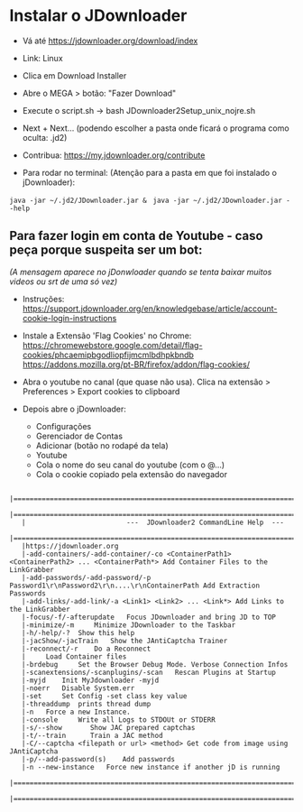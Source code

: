 # Instalar o JDownloader

- Vá até https://jdownloader.org/download/index
- Link: Linux
- Clica em Download Installer
- Abre o MEGA > botão: "Fazer Download"
- Execute o script.sh -> bash JDownloader2Setup_unix_nojre.sh
- Next + Next... (podendo escolher a pasta onde ficará o programa como oculta: .jd2)

- Contribua: https://my.jdownloader.org/contribute



- Para rodar no terminal: 
(Atenção para a pasta em que foi instalado o jDownloader):

` java -jar ~/.jd2/JDownloader.jar &  `
` java -jar ~/.jd2/JDownloader.jar --help `



## Para fazer login em conta de Youtube - caso peça porque suspeita ser um bot:
_(A mensagem aparece no jDonwloader quando se tenta baixar muitos videos ou srt de uma só vez)_

- Instruções:
https://support.jdownloader.org/en/knowledgebase/article/account-cookie-login-instructions

- Instale a Extensão 'Flag Cookies' no Chrome:
https://chromewebstore.google.com/detail/flag-cookies/phcaemipbgodliopfijmcmlbdhpkbndb
https://addons.mozilla.org/pt-BR/firefox/addon/flag-cookies/

- Abra o youtube no canal (que quase não usa). Clica na extensão > Preferences > Export cookies to clipboard

- Depois abre o jDownloader:
 	- Configurações 
 	- Gerenciador de Contas
 	- Adicionar (botão no rodapé da tela)
 	- Youtube
 	- Cola o nome do seu canal do youtube (com o @...)
 	- Cola o cookie copiado pela extensão do navegador



```
 |==================================================================================================
   |==================================================================================================
   |                         ---  JDownloader2 CommandLine Help  ---       
   |==================================================================================================
   |https://jdownloader.org
   |-add-containers/-add-container/-co <ContainerPath1> <ContainerPath2> ... <ContainerPath*> Add Container Files to the LinkGrabber
   |-add-passwords/-add-password/-p Password1\r\nPassword2\r\n....\r\nContainerPath Add Extraction Passwords
   |-add-links/-add-link/-a <Link1> <Link2> ... <Link*> Add Links to the LinkGrabber
   |-focus/-f/-afterupdate	 Focus JDownloader and bring JD to TOP
   |-minimize/-m	 Minimize JDownloader to the Taskbar
   |-h/-help/-?	 Show this help
   |-jacShow/-jacTrain	 Show the JAntiCaptcha Trainer
   |-reconnect/-r	 Do a Reconnect
   |	 Load Container files
   |-brdebug	 Set the Browser Debug Mode. Verbose Connection Infos
   |-scanextensions/-scanplugins/-scan	 Rescan Plugins at Startup
   |-myjd	 Init MyJdownloader -myjd
   |-noerr	 Disable System.err
   |-set	 Set Config -set class key value
   |-threaddump	 prints thread dump
   |-n	 Force a new Instance.
   |-console	 Write all Logs to STDOUt or STDERR
   |-s/--show		Show JAC prepared captchas
   |-t/--train		Train a JAC method
   |-C/--captcha <filepath or url> <method>	Get code from image using JAntiCaptcha
   |-p/--add-password(s)	Add passwords
   |-n --new-instance	Force new instance if another jD is running
   |==================================================================================================
   |==================================================================================================
```



